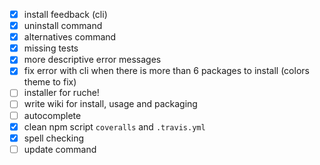 - [x] install feedback (cli)
- [x] uninstall command
- [x] alternatives command
- [x] missing tests
- [x] more descriptive error messages
- [x] fix error with cli when there is more than 6 packages to install
      (colors theme to fix)
- [ ] installer for ruche!
- [ ] write wiki for install, usage and packaging
- [ ] autocomplete
- [x] clean npm script `coveralls` and `.travis.yml`
- [x] spell checking
- [ ] update command
